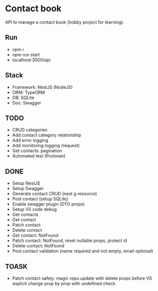 # Contact book

API to manage a contact book (hobby project for learning).

## Run
- npm i
- npm run start
- localhost:3000/api

## Stack
- Framework: NestJS (NodeJS)
- ORM: TypeORM
- DB: SQLite
- Doc: Swagger

## TODO
- CRUD categories
- Add contact category relationship
- Add error logging
- Add monitoring logging (request)
- Get contacts: pagination
- Automated test (Postman)

## DONE
- Setup NestJS
- Setup Swagger
- Generate contact CRUD (nest g resource)
- Post contact (setup SQLite)
- Enable swagger plugin (DTO props)
- Setup VS code debug
- Get contacts
- Get contact
- Patch contact
- Delete contact
- Get contact: NotFound
- Patch contact: NotFound, reset nullable props, protect id
- Delete contact: NotFound
- Post contact validation (name required and not empty, email optional)

## TOASK
- Patch contact safely: magic repo.update with delete props before
VS explicit change prop by prop with undefined check